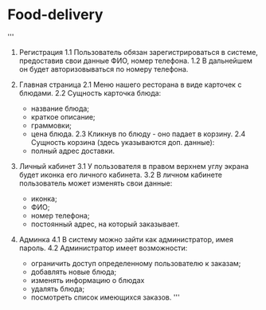 # Food-delivery
'''
1. Регистрация
   1.1 Пользователь обязан зарегистрироваться в системе, предоставив свои данные ФИО, номер телефона.
   1.2 В дальнейшем он будет авторизовываться по номеру телефона.  

2. Главная страница
   2.1 Меню нашего ресторана в виде карточек с блюдами.
   2.2 Сущность карточка блюда:  
     - название блюда;
     - краткое описание;
     - граммовки;
     - цена блюда.
   2.3 Кликнув по блюду - оно падает в корзину.
   2.4 Сущность корзина (здесь указываются доп. данные):  
     - полный адрес доставки.
       
3. Личный кабинет
   3.1 У пользователя в правом верхнем углу экрана будет иконка его личного кабинета.
   3.2 В личном кабинете пользователь может изменять свои данные:  
     - иконка;
     - ФИО;
     - номер телефона;
     - постоянный адрес, на который заказывает.
       
4. Админка
   4.1 В систему можно зайти как администратор, имея пароль.
   4.2 Администратор имеет возможности:  
    - ограничить доступ определенному пользователю к заказам;
    - добавлять новые блюда;
    - изменять информацию о блюдах
    - удалять блюда;
    - посмотреть список имеющихся заказов.
'''
